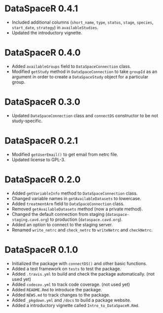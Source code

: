 # DataSpaceR 0.4.1

* Included additional columns (`short_name`, `type`, `status`, `stage`, `species`, `start_date`, `strategy`) in `availableStudies`.
* Updated the introductory vignette.

# DataSpaceR 0.4.0

* Added `availableGroups` field to `DataSpaceConnection` class.
* Modified `getStudy` method in `DataSpaceConnection` to take `groupId` as an argument in order to create a `DataSpaceStudy` object for a particular group.

# DataSpaceR 0.3.0

* Updated `DataSpaceConnection` class and `connectDS` constructor to be not study-specific.

# DataSpaceR 0.2.1

* Modified `getUserEmail()` to get email from netrc file.
* Updated license to GPL-3.

# DataSpaceR 0.2.0

* Added `getVariableInfo` method to `DataSpaceConnection` class.
* Changed variable names in `getAvailableDatasets` to lowercase.
* Added `treatmentArm` field to `DataSpaceConnection` class.
* Removed `getAvailableDatasets` method (now a private method).
* Changed the default connection from staging (`dataspace-staging.cavd.org`) to production (`dataspace.cavd.org`).
* Added an option to connect to the staging server.
* Renamed `write_netrc` and `check_netrc` to `writeNetrc` and `checkNetrc`.

# DataSpaceR 0.1.0

* Initialized the package with `connectDS()` and other basic functions.
* Added a test framework on `tests` to test the package.
* Added `.travis.yml` to build and check the package automatically. (not used yet)
* Added `codecov.yml` to track code coverage. (not used yet)
* Added `README.Rmd` to introduce the package.
* Added `NEWS.md` to track changes to the package.
* Added `_pkgdown.yml` and `/docs` to build a package website.
* Added a introductory vignette called `Intro_to_DataSpaceR.Rmd`.
